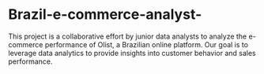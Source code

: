 # Brazil-e-commerce-analyst-
This project is a collaborative effort by junior data analysts to analyze the e-commerce performance of Olist, a Brazilian online platform. Our goal is to leverage data analytics to provide insights into customer behavior and sales performance.
